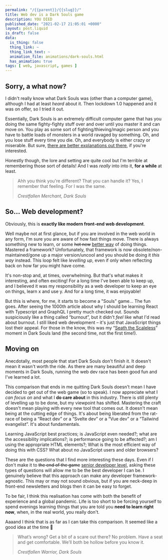```yaml
---
permalink: "/{{parent}}/{{slug}}/"
title: Web dev is a Dark Souls game
description: YOU DIED
published_date: "2021-02-17 21:05:01 +0000"
layout: post.liquid
is_draft: false
data:
  is_thing: false
  thing_link: ~
  thing_link_text: ~
  animation_file: animations/dark-souls.html
  has_animation: true
tags: [ web, javascript, games ]
---
```

## Sorry, a what now?

I didn't really know what Dark Souls was (other than a computer game), although I had at least _heard_ about it. Then lockdown 1.0 happened and it was on offer, so I tried it out.

Essentially, Dark Souls is an extremely difficult computer game that has you doing the same fighty-fighty stuff over and over until you master it and can move on. You play as some sort of fighting/thieving/magic person and you have to battle loads of monsters in a world ravaged by something. Oh, and you lose stuff every time you die. Oh, and everybody is either crazy or miserable. But sure, [there are better explanations out there](https://kotaku.com/what-dark-souls-is-really-all-about-5874599), if you're interested.

Honestly though, the lore and setting are quite cool but I'm terrible at remembering those sort of details! And I was _really_ into into it, **for a while** at least.

<blockquote>
  <p>Ahh you think you're different? That you can handle it? Yes, I remember that feeling. For I was the same.</p>
  <cite>Crestfallen Merchant, Dark Souls</cite>
</blockquote>

## So... Web development?

Obviously, this is **exactly like modern front-end web development**.

Well maybe not at first glance, but if you are involved in the web world in any form, I'm sure you are aware of how fast things move. There is always something new to learn, or some <del>hot new</del> <ins>better way</ins> of doing things. Mastered a framework? Unfortunately, that framework is now obsolete/non-maintained/gone up a major version/uncool and you should be doing it _this way_ instead. This loop felt like _levelling up_, even if only when reflecting back on how far you might have come.

It's non-stop and, at times, overwhelming. But that's what makes it interesting, and often exciting! For a long time I've been able to keep up, and I believed it was my responsibility as a web developer to keep an eye on things, learn x and use y. And for a long time, it was enjoyable!

But this is where, for me, it starts to become a "Souls" game... The fun goes. After seeing the 1000th article about why I should be learning React with Typescript and GraphQL I pretty much checked out. Sounds suspiciously like a thing called &ldquo;burnout&rdquo;, but it didn't _feel_ like what I'd read about burnout. I still liked web development &ndash; it's just that JavaScript things lost their appeal. For those in the know, this was my &ldquo;[Seath the Scaleless](https://darksouls.wiki.fextralife.com/Seath+The+Scaleless)&rdquo; moment in Dark Souls land (the second time, not the first time!).

## Moving on

Anecdotally, most people that start Dark Souls don't finish it. It doesn't mean it wasn't worth the ride. As there are many beautiful and deep moments in Dark Souls, running the web dev race has been good fun and I've learned a lot.

This comparison that ends in me quitting Dark Souls doesn't mean I have decided to get out of the web game (so to speak). I now appreciate what I _can focus on_ and what I **do care about** in this industry. There is still plenty of levelling up to be done, but my viewpoint has shifted. Mastering the craft doesn't mean playing with every new tool that comes out. It doesn't mean being at the cutting edge of things. It's about being liberated from the rat-race of being a &ldquo;React dev&rdquo; or a &ldquo;Svelte dev&rdquo; or a &ldquo;Vue dev&rdquo; or a &ldquo;Tailwind evangelist&rdquo;. It's about fundamentals.

Learning JavaScript best practices; is JavaScript even needed?; what are the accessibility implications?; is performance going to be affected?; am I using the appropriate HTML elements?; What is the most efficient way of doing this with CSS? What about no JavaScript users and older browsers?

These are the questions that I find more interesting these days. Even if I don't make it to <del>the end of the game</del> <ins>senior developer level</ins>, asking these types of questions will allow me to be the best developer I can be. I genuinely believe that this approach can make any developer framework-agnostic. This may or may not sound obvious, but if you are neck-deep in front-end newsletters and blogs then it can be easy to forget.

To be fair, I think this realisation has come with both the benefit of experience and a global pandemic. Life is too short to be forcing yourself to spend evenings learning things that you are told you **need to learn right now**, when, in the real world, you really don't.

Aaaand I think that is as far as I can take this comparison. It seemed like a good idea at the time 🙂

<blockquote>
  <p>
    What’s wrong? Get a bit of a scare out there? No problem. Have a seat and get comfortable. We’ll both be hollow before you know it.
  </p>
  <cite>Crestfallen Warrior, Dark Souls</cite>
</blockquote>